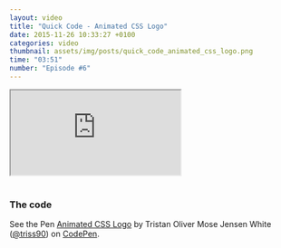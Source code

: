 ```yaml
---
layout: video
title: "Quick Code - Animated CSS Logo"
date: 2015-11-26 10:33:27 +0100
categories: video
thumbnail: assets/img/posts/quick_code_animated_css_logo.png
time: "03:51"
number: "Episode #6"
---
```


<div class="responsive-video">
   <iframe src="https://www.youtube.com/embed/bx5u81csniQ"></iframe>
</div>

<br>

### The code

<p data-height="390" data-theme-id="16012" data-slug-hash="YwKgMB" data-default-tab="result" data-user="triss90" class='codepen'>See the Pen <a href='http://codepen.io/triss90/pen/YwKgMB/'>Animated CSS Logo</a> by Tristan Oliver Mose Jensen White (<a href='http://codepen.io/triss90'>@triss90</a>) on <a href='http://codepen.io'>CodePen</a>.</p>
<script async src="//assets.codepen.io/assets/embed/ei.js"></script>
